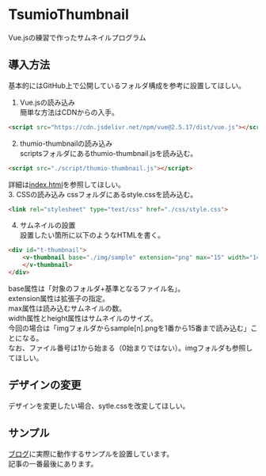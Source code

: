 # TsumioThumbnail
Vue.jsの練習で作ったサムネイルプログラム

## 導入方法
基本的にはGitHub上で公開しているフォルダ構成を参考に設置してほしい。
1. Vue.jsの読み込み  
簡単な方法はCDNからの入手。
```html
<script src="https://cdn.jsdelivr.net/npm/vue@2.5.17/dist/vue.js"></script>
```
2. thumio-thumbnailの読み込み  
scriptsフォルダにあるthumio-thumbnail.jsを読み込む。
```html
<script src="./script/thumio-thumbnail.js"></script>
```
詳細は[index.html](https://github.com/Tsumio/TsumioThumbnail/blob/master/index.html)を参照してほしい。  
3. CSSの読み込み
cssフォルダにあるstyle.cssを読み込む。
```html
<link rel="stylesheet" type="text/css" href="./css/style.css">
```
4. サムネイルの設置  
設置したい箇所に以下のようなHTMLを書く。
```html
<div id="t-thumbnail">
    <v-thumbnail base="./img/sample" extension="png" max="15" width="140" height="80">
    </v-thumbnail>
</div>
```
base属性は「対象のフォルダ+基準となるファイル名」。  
extension属性は拡張子の指定。  
max属性は読み込むサムネイルの数。  
width属性とheight属性はサムネイルのサイズ。  
今回の場合は「imgフォルダからsample[n].pngを1番から15番まで読み込む」ことになる。  
なお、ファイル番号は1から始まる（0始まりではない）。imgフォルダも参照してほしい。

## デザインの変更
デザインを変更したい場合、sytle.cssを改変してほしい。

## サンプル
[ブログ](http://ntgame.wpblog.jp/2018/12/04/post-2162/)に実際に動作するサンプルを設置しています。  
記事の一番最後にあります。